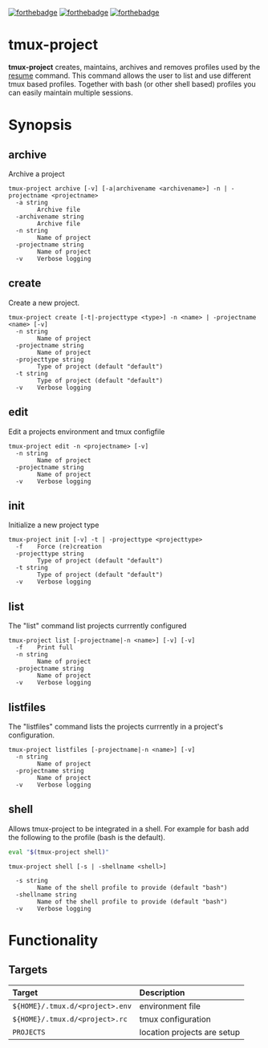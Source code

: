 [![forthebadge](https://forthebadge.com/images/badges/made-with-crayons.svg)](https://forthebadge.com)
[![forthebadge](https://forthebadge.com/images/badges/designed-in-etch-a-sketch.svg)](https://forthebadge.com)
[![forthebadge](https://forthebadge.com/images/badges/you-didnt-ask-for-this.svg)](https://forthebadge.com)


# tmux-project

**tmux-project** creates, maintains, archives and removes profiles
used by the
[resume](https://github.com/jvzantvoort/homebin/blob/master/bin/resume_tmux)
command. This command allows the user to list and use different tmux
based profiles. Together with bash (or other shell based) profiles
you can easily maintain multiple sessions.

# Synopsis

## archive

Archive a project

```
tmux-project archive [-v] [-a|archivename <archivename>] -n | -projectname <projectname> 
  -a string
        Archive file
  -archivename string
        Archive file
  -n string
        Name of project
  -projectname string
        Name of project
  -v    Verbose logging
```

## create


Create a new project.

```
tmux-project create [-t|-projecttype <type>] -n <name> | -projectname <name> [-v]
  -n string
        Name of project
  -projectname string
        Name of project
  -projecttype string
        Type of project (default "default")
  -t string
        Type of project (default "default")
  -v    Verbose logging
```

## edit

Edit a projects environment and tmux configfile

```
tmux-project edit -n <projectname> [-v]
  -n string
        Name of project
  -projectname string
        Name of project
  -v    Verbose logging
```

## init

Initialize a new project type

```
tmux-project init [-v] -t | -projecttype <projecttype>
  -f    Force (re)creation
  -projecttype string
        Type of project (default "default")
  -t string
        Type of project (default "default")
  -v    Verbose logging
```

## list

The "list" command list projects currrently configured

```
tmux-project list [-projectname|-n <name>] [-v] [-v]
  -f    Print full
  -n string
        Name of project
  -projectname string
        Name of project
  -v    Verbose logging
```

## listfiles

The "listfiles" command lists the projects currrently in a project's
configuration.

```
tmux-project listfiles [-projectname|-n <name>] [-v]
  -n string
        Name of project
  -projectname string
        Name of project
  -v    Verbose logging
```

## shell

Allows tmux-project to be integrated in a shell. For example for bash add the
following to the profile (bash is the default).

```sh
eval "$(tmux-project shell)"
```

```
tmux-project shell [-s | -shellname <shell>]

  -s string
        Name of the shell profile to provide (default "bash")
  -shellname string
        Name of the shell profile to provide (default "bash")
  -v    Verbose logging
```

# Functionality

## Targets

| Target                              | Description                 |
|:------------------------------------|:----------------------------|
| ```${HOME}/.tmux.d/<project>.env``` | environment file            |
| ```${HOME}/.tmux.d/<project>.rc```  | tmux configuration          |
| ```PROJECTS```                      | location projects are setup |
